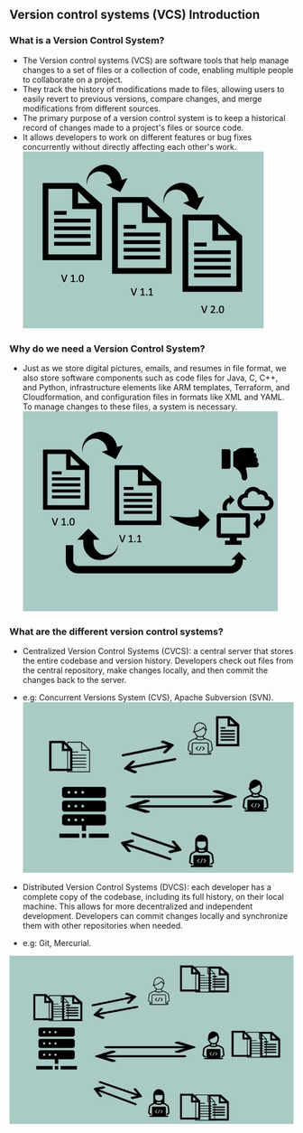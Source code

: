 ## Version control systems (VCS) Introduction ##

### What is a Version Control System? ###
- The Version control systems (VCS) are software tools that help manage changes to a set of files or a collection of code, enabling multiple people to collaborate on a project. 
- They track the history of modifications made to files, allowing users to easily revert to previous versions, compare changes, and merge modifications from different sources.
- The primary purpose of a version control system is to keep a historical record of changes made to a project's files or source code. 
- It allows developers to work on different features or bug fixes concurrently without directly affecting each other's work.
![Version Control System](./Pictures/version_control_system.png)

### Why do we need a Version Control System? ###
- Just as we store digital pictures, emails, and resumes in file format, we also store software components such as code files for Java, C, C++, and Python, infrastructure elements like ARM templates, Terraform, and Cloudformation, and configuration files in formats like XML and YAML. To manage changes to these files, a system is necessary.
![Version Control System](https://github.com/yetanothermasterylearning/git/blob/main/01.%20Introduction/Pictures/version_control_system_2.png)

### What are the different version control systems? ###
- Centralized Version Control Systems (CVCS): a central server that stores the entire codebase and version history. Developers check out files from the central repository, make changes locally, and then commit the changes back to the server. 
- e.g: Concurrent Versions System (CVS), Apache Subversion (SVN).
![Centralized Version Control Systems](https://github.com/yetanothermasterylearning/git/blob/main/01.%20Introduction/Pictures/cvcs.png)

- Distributed Version Control Systems (DVCS): each developer has a complete copy of the codebase, including its full history, on their local machine. This allows for more decentralized and independent development. Developers can commit changes locally and synchronize them with other repositories when needed. 
- e.g: Git, Mercurial.

![Distributed Version Control Systems](https://github.com/yetanothermasterylearning/git/blob/main/01.%20Introduction/Pictures/dvcs.png)

